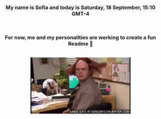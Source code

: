 


<div align="center">
<h3 >My name is Sofia and today is Saturday, 18 September, 15:10 GMT-4</h3><br>
<h3 >For now, me and my personalities are working to create a fun Readme 👋
</h3><br>
<img src='img/dwight.gif' alt='working...'/>
</div>
